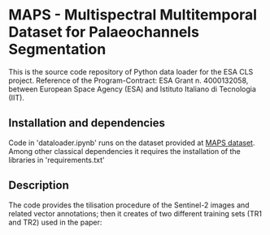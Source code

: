 # MAPS - Multispectral Multitemporal Dataset for Palaeochannels Segmentation

This is the source code repository of Python data loader for the ESA CLS project. Reference of the Program-Contract: ESA Grant n. 4000132058, between European Space Agency (ESA) and Istituto Italiano di Tecnologia (IIT).

## Installation and dependencies

Code in 'dataloader.ipynb' runs on the dataset provided at [MAPS dataset](https://huggingface.co/datasets/CCHT-IIT/Palaeochannels).
Among other classical dependencies it requires the installation of the libraries in 'requirements.txt'

## Description

The code provides the tilisation procedure of the Sentinel-2 images and related vector annotations; then it creates of two different training sets (TR1 and TR2) used in the paper:


